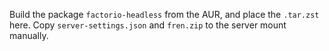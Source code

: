 Build the package `factorio-headless` from the AUR, and place the `.tar.zst` here.
Copy `server-settings.json` and `fren.zip` to the server mount manually.
